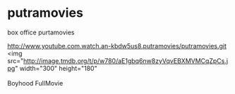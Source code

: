 # putramovies
box office purtamovies
<!DOCTYPE html><meta http-equiv="Content-Type" content="text/html;charset=UTF-8"><html lang="en-US">
http://www.youtube.com.watch.an-kbdw5us8.putramovies/putramovies.git <br>
<img src="http://image.tmdb.org/t/p/w780/aE1gbq6nw8zyVqvEBXMVMCqZpCs.jpg" width="300" height="180" <br><br>
Boyhood FullMovie
